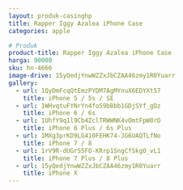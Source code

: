 ```yaml
---
layout: produk-casinghp
title: Rapper Iggy Azalea iPhone Case
categories: apple

# Produk
product-title: Rapper Iggy Azalea iPhone Case
harga: 90000
sku: hn-4666
image-drive: 15yQedjYnwWZZxJbCZAA46zmy1R0Yuarr
gallery:
  - url: 1QyDmFcqQtEmzPYDM7AgMYnuX6EDYXt57
    title: iPhone 5 / 5s / SE
  - url: 1WHvqtuFYNrYn4foS9bBbb1GDjSYf_gDz
    title: iPhone 6 / 6s
  - url: 1UhfY9q1l9Cb4ZclTRWWNK4vOmtFpW0rD
    title: iPhone 6 Plus / 6s Plus
  - url: 1MXg3prKD9LG410FEHK74-JG6UAQTLfNo
    title: iPhone 7 / 8
  - url: 1rV9R-dUGrS5FO-KRrp1SngCfSkgO_vL1
    title: iPhone 7 Plus / 8 Plus
  - url: 15yQedjYnwWZZxJbCZAA46zmy1R0Yuarr
    title: iPhone X
---
```

